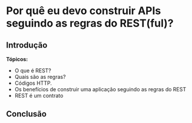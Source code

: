 # Por quê eu devo construir APIs seguindo as regras do REST(ful)?

## Introdução
**Tópicos:**
- O que é REST?
- Quais são as regras?
- Códigos HTTP.
- Os benefícios de construir uma aplicação seguindo as regras do REST
- REST é um contrato

## Conclusão